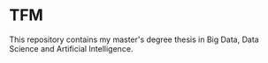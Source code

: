 # TFM
This repository contains my master's degree thesis in Big Data, Data Science and Artificial Intelligence.
